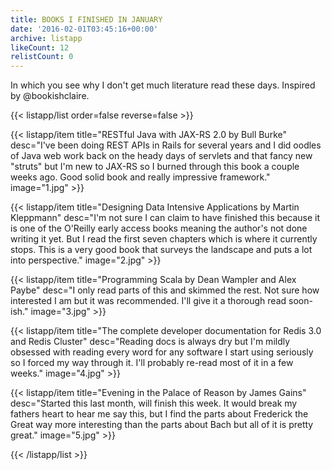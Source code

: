 ```yaml
---
title: BOOKS I FINISHED IN JANUARY
date: '2016-02-01T03:45:16+00:00'
archive: listapp
likeCount: 12
relistCount: 0
---
```


In which you see why I don't get much literature read these days. Inspired by @bookishclaire.

{{< listapp/list order=false reverse=false >}}

   {{< listapp/item title="RESTful Java with JAX-RS 2.0 by Bull Burke"
      desc="I've been doing REST APIs in Rails for several years and I did oodles of Java web work back on the heady days of servlets and that fancy new \"struts\" but I'm new to JAX-RS so I burned through this book a couple weeks ago. Good solid book and really impressive framework."
      image="1.jpg" >}}

   {{< listapp/item title="Designing Data Intensive Applications by Martin Kleppmann"
      desc="I'm not sure I can claim to have finished this because it is one of the O'Reilly early access books meaning the author's not done writing it yet. But I read the first seven chapters which is where it currently stops. This is a very good book that surveys the landscape and puts a lot into perspective."
      image="2.jpg" >}}

   {{< listapp/item title="Programming Scala by Dean Wampler and Alex Paybe"
      desc="I only read parts of this and skimmed the rest. Not sure how interested I am but it was recommended. I'll give it a thorough read soon-ish."
      image="3.jpg" >}}

   {{< listapp/item title="The complete developer documentation for Redis 3.0 and Redis Cluster"
      desc="Reading docs is always dry but I'm mildly obsessed with reading every word for any software I start using seriously so I forced my way through it. I'll probably re-read most of it in a few weeks."
      image="4.jpg" >}}

   {{< listapp/item title="Evening in the Palace of Reason by James Gains"
      desc="Started this last month, will finish this week. It would break my fathers heart to hear me say this, but I find the parts about Frederick the Great way more interesting than the parts about Bach but all of it is pretty great."
      image="5.jpg" >}}

{{< /listapp/list >}}
